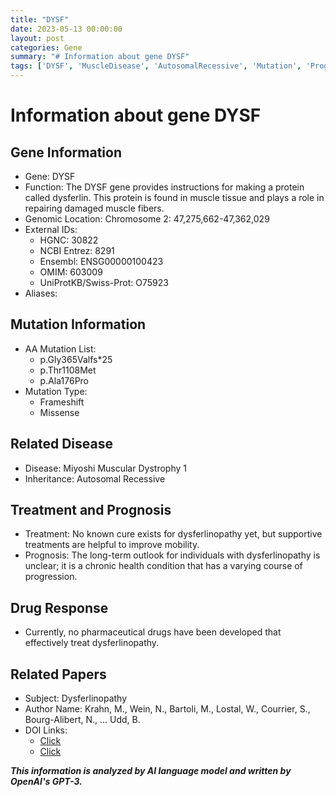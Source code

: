 ```yaml
---
title: "DYSF"
date: 2023-05-13 00:00:00
layout: post
categories: Gene
summary: "# Information about gene DYSF"
tags: ['DYSF', 'MuscleDisease', 'AutosomalRecessive', 'Mutation', 'Prognosis', 'Treatment', 'DrugResponse', 'GeneticInformation']
---
```


# Information about gene DYSF

## Gene Information
- Gene: DYSF
- Function: The DYSF gene provides instructions for making a protein called dysferlin. This protein is found in muscle tissue and plays a role in repairing damaged muscle fibers.
- Genomic Location: Chromosome 2: 47,275,662-47,362,029
- External IDs: 
    - HGNC: 30822
    - NCBI Entrez: 8291
    - Ensembl: ENSG00000100423
    - OMIM: 603009
    - UniProtKB/Swiss-Prot: O75923
- Aliases:  

## Mutation Information
- AA Mutation List:
    - p.Gly365Valfs*25
    - p.Thr1108Met
    - p.Ala176Pro
- Mutation Type: 
    - Frameshift
    - Missense

## Related Disease
- Disease: Miyoshi Muscular Dystrophy 1
- Inheritance: Autosomal Recessive

## Treatment and Prognosis
- Treatment: No known cure exists for dysferlinopathy yet, but supportive treatments are helpful to improve mobility.
- Prognosis: The long-term outlook for individuals with dysferlinopathy is unclear; it is a chronic health condition that has a varying course of progression.

## Drug Response
- Currently, no pharmaceutical drugs have been developed that effectively treat dysferlinopathy.

## Related Papers
- Subject: Dysferlinopathy
- Author Name: Krahn, M., Wein, N., Bartoli, M., Lostal, W., Courrier, S., Bourg-Alibert, N., … Udd, B.
- DOI Links: 
    - [Click](https://doi.org/10.1016/j.bbadis.2014.08.012)
    - [Click](https://doi.org/10.1186/s40364-015-0025-y)

**_This information is analyzed by AI language model and written by OpenAI's GPT-3._**